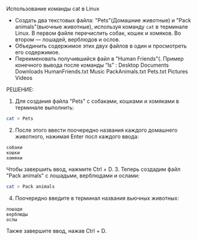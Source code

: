 Использование команды cat в Linux
   - Создать два текстовых файла: "Pets"(Домашние животные) и "Pack animals"(вьючные животные), используя команду `cat` в терминале Linux. В первом файле перечислить собак, кошек и хомяков. Во втором — лошадей, верблюдов и ослов.
   - Объединить содержимое этих двух файлов в один и просмотреть его содержимое.
   - Переименовать получившийся файл в "Human Friends"(.
Пример конечного вывода после команды “ls” :
Desktop Documents Downloads  HumanFriends.txt  Music  PackAnimals.txt  Pets.txt  Pictures  Videos


РЕШЕНИЕ:
1. Для создания файла "Pets" с собаками, кошками и хомяками в терминале выполнить:
```bash
cat > Pets
```
2. После этого ввести поочередно названия каждого домашнего животного, нажимая Enter посл каждого ввода:
```
собаки
кошки
хомяки
```
Чтобы завершить ввод, нажмите Ctrl + D.
3. Теперь создадим файл "Pack animals" с лошадьми, верблюдами и ослами:
```bash
cat > Pack animals
```

4. Поочередно введите в терминал названия вьючных животных:
```
лошади
верблюды
ослы
```
Также завершите ввод, нажав Ctrl + D.
